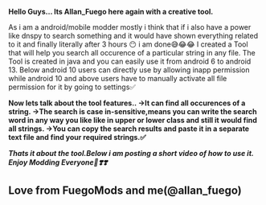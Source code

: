 **Hello Guys...
Its Allan_Fuego here again with a creative tool.**

As i am a android/mobile modder mostly i think that if i also have a power like dnspy to search something and it would have shown everything related to it and finally literally after 3 hours 😶 i am done😅😂😂
I created a Tool that will help you search all occurence of a particular string in any file.
The Tool is created in java and you can easily use it from android 6 to android 13.
Below android 10 users can directly use by allowing inapp permission while android 10 and above users have to manually activate all file permission for it by going to settings✅

**Now lets talk about the tool features..
->It can find all occurences of a string.
->The search is case in-sensitive,means you can write the search word in any way you like like in upper or lower class and still it would find all strings.
->You can copy the search results and paste it in a separate text file and find your required strings.✅**

***Thats it about the tool.Below i am posting a short video of how to use it.
Enjoy Modding Everyone🥰❣️❣️***

Love from FuegoMods and me(@allan_fuego)
-
